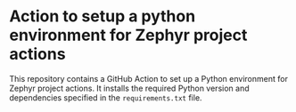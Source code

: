 # Action to setup a python environment for Zephyr project actions

This repository contains a GitHub Action to set up a Python environment for
Zephyr project actions. It installs the required Python version and
dependencies specified in the `requirements.txt` file.
